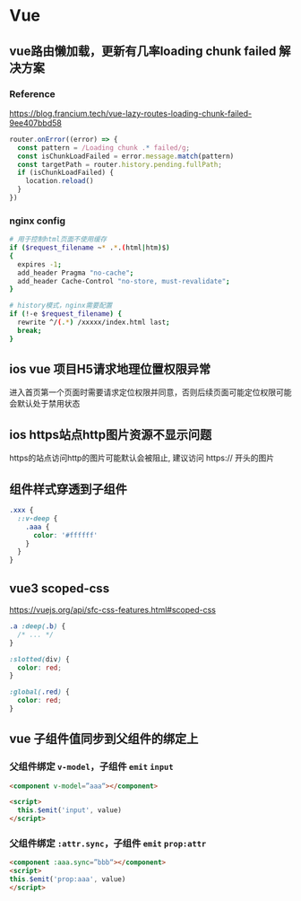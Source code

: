 # Vue

## vue路由懒加载，更新有几率loading chunk failed 解决方案

### Reference 
https://blog.francium.tech/vue-lazy-routes-loading-chunk-failed-9ee407bbd58

```js
router.onError((error) => {
  const pattern = /Loading chunk .* failed/g;
  const isChunkLoadFailed = error.message.match(pattern)
  const targetPath = router.history.pending.fullPath;
  if (isChunkLoadFailed) {
    location.reload()
  }
})
```
### nginx config
```bash
# 用于控制html页面不使用缓存
if ($request_filename ~* .*.(html|htm)$)
{
  expires -1;
  add_header Pragma "no-cache";
  add_header Cache-Control "no-store, must-revalidate";
}
```
```bash
# history模式，nginx需要配置
if (!-e $request_filename) {
  rewrite ^/(.*) /xxxxx/index.html last;
  break;
}
```

## ios vue 项目H5请求地理位置权限异常
进入首页第一个页面时需要请求定位权限并同意，否则后续页面可能定位权限可能会默认处于禁用状态

## ios https站点http图片资源不显示问题
https的站点访问http的图片可能默认会被阻止, 建议访问 https:// 开头的图片

## 组件样式穿透到子组件
```scss
.xxx {
  ::v-deep {
    .aaa {
      color: '#ffffff'
    }
  }
}
```

## vue3 scoped-css

https://vuejs.org/api/sfc-css-features.html#scoped-css

```scss
.a :deep(.b) {
  /* ... */
}

:slotted(div) {
  color: red;
}

:global(.red) {
  color: red;
}
```

## vue 子组件值同步到父组件的绑定上

### 父组件绑定 `v-model`，子组件 `emit` `input`

```html
<component v-model=”aaa“></component>

<script>
  this.$emit('input', value)
</script>
```
### 父组件绑定 `:attr.sync`，子组件 `emit` `prop:attr`
```html
<component :aaa.sync=”bbb“></component>
<script>
this.$emit('prop:aaa', value)
</script>
```









